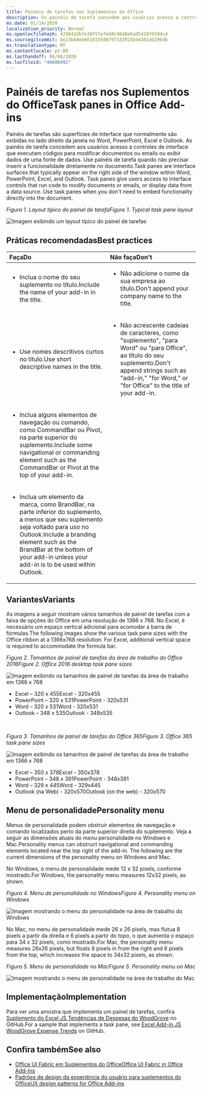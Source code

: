 ```yaml
---
title: Painéis de tarefas nos Suplementos do Office
description: Os painéis de tarefa concedem aos usuários acesso a controles de interface que executam códigos para modificar documentos ou emails ou exibir dados de uma fonte de dados.
ms.date: 01/14/2020
localization_priority: Normal
ms.openlocfilehash: 429042db7e30f5fefe48c9648e6ad5410f6594c4
ms.sourcegitcommit: be23b68eb661015508797333915b44381dd29bdb
ms.translationtype: MT
ms.contentlocale: pt-BR
ms.lasthandoff: 06/08/2020
ms.locfileid: "44608492"
---
```

# <a name="task-panes-in-office-add-ins"></a><span data-ttu-id="24012-103">Painéis de tarefas nos Suplementos do Office</span><span class="sxs-lookup"><span data-stu-id="24012-103">Task panes in Office Add-ins</span></span>
 
<span data-ttu-id="24012-p101">Painéis de tarefas são superfícies de interface que normalmente são exibidas no lado direito da janela no Word, PowerPoint, Excel e Outlook. As painéis de tarefa concedem aos usuários acesso a controles de interface que executam códigos para modificar documentos ou emails ou exibir dados de uma fonte de dados. Use painéis de tarefa quando não precisar inserir a funcionalidade diretamente no documento.</span><span class="sxs-lookup"><span data-stu-id="24012-p101">Task panes are interface surfaces that typically appear on the right side of the window within Word, PowerPoint, Excel, and Outlook. Task panes give users access to interface controls that run code to modify documents or emails, or display data from a data source. Use task panes when you don't need to embed functionality directly into the document.</span></span>

<span data-ttu-id="24012-107">*Figura 1. Layout típico do painel de tarefa*</span><span class="sxs-lookup"><span data-stu-id="24012-107">*Figure 1. Typical task pane layout*</span></span>

![Imagem exibindo um layout típico do painel de tarefas](../images/overview-with-app-task-pane.png)

## <a name="best-practices"></a><span data-ttu-id="24012-109">Práticas recomendadas</span><span class="sxs-lookup"><span data-stu-id="24012-109">Best practices</span></span>

|<span data-ttu-id="24012-110">**Faça**</span><span class="sxs-lookup"><span data-stu-id="24012-110">**Do**</span></span>|<span data-ttu-id="24012-111">**Não faça**</span><span class="sxs-lookup"><span data-stu-id="24012-111">**Don't**</span></span>|
|:-----|:--------|
|<ul><li><span data-ttu-id="24012-112">Inclua o nome do seu suplemento no título.</span><span class="sxs-lookup"><span data-stu-id="24012-112">Include the name of your add-in in the title.</span></span></li></ul>|<ul><li><span data-ttu-id="24012-113">Não adicione o nome da sua empresa ao título.</span><span class="sxs-lookup"><span data-stu-id="24012-113">Don't append your company name to the title.</span></span></li></ul>|
|<ul><li><span data-ttu-id="24012-114">Use nomes descritivos curtos no título.</span><span class="sxs-lookup"><span data-stu-id="24012-114">Use short descriptive names in the title.</span></span></li></ul>|<ul><li><span data-ttu-id="24012-115">Não acrescente cadeias de caracteres, como "suplemento", "para Word" ou "para Office", ao título do seu suplemento.</span><span class="sxs-lookup"><span data-stu-id="24012-115">Don't append strings such as "add-in," "for Word," or "for Office" to the title of your add-in.</span></span></li></ul>|
|<ul><li><span data-ttu-id="24012-116">Inclua alguns elementos de navegação ou comando, como CommandBar ou Pivot, na parte superior do suplemento.</span><span class="sxs-lookup"><span data-stu-id="24012-116">Include some navigational or commanding element such as the CommandBar or Pivot at the top of your add-in.</span></span></li></ul>||
|<ul><li><span data-ttu-id="24012-117">Inclua um elemento da marca, como BrandBar, na parte inferior do suplemento, a menos que seu suplemento seja voltado para uso no Outlook.</span><span class="sxs-lookup"><span data-stu-id="24012-117">Include a branding element such as the BrandBar at the bottom of your add-in unless your add-in is to be used within Outlook.</span></span></li></ul>||


## <a name="variants"></a><span data-ttu-id="24012-118">Variantes</span><span class="sxs-lookup"><span data-stu-id="24012-118">Variants</span></span>

<span data-ttu-id="24012-p102">As imagens a seguir mostram vários tamanhos de painel de tarefas com a faixa de opções do Office em uma resolução de 1366 x 768. No Excel, é necessário um espaço vertical adicional para acomodar a barra de fórmulas.</span><span class="sxs-lookup"><span data-stu-id="24012-p102">The following images show the various task pane sizes with the Office ribbon at a 1366x768 resolution. For Excel, additional vertical space is required to accommodate the formula bar.</span></span>  

<span data-ttu-id="24012-121">*Figura 2. Tamanhos de painel de tarefas da área de trabalho do Office 2016*</span><span class="sxs-lookup"><span data-stu-id="24012-121">*Figure 2. Office 2016 desktop task pane sizes*</span></span>

![Imagem exibindo os tamanhos de painel de tarefas da área de trabalho em 1366 x 768](../images/office-2016-taskpane-sizes.png)

- <span data-ttu-id="24012-123">Excel – 320 x 455</span><span class="sxs-lookup"><span data-stu-id="24012-123">Excel - 320x455</span></span>
- <span data-ttu-id="24012-124">PowerPoint – 320 x 531</span><span class="sxs-lookup"><span data-stu-id="24012-124">PowerPoint - 320x531</span></span>
- <span data-ttu-id="24012-125">Word – 320 x 531</span><span class="sxs-lookup"><span data-stu-id="24012-125">Word - 320x531</span></span>
- <span data-ttu-id="24012-126">Outlook – 348 x 535</span><span class="sxs-lookup"><span data-stu-id="24012-126">Outlook - 348x535</span></span>

<br/>

<span data-ttu-id="24012-127">*Figura 3. Tamanhos de painel de tarefas do Office 365*</span><span class="sxs-lookup"><span data-stu-id="24012-127">*Figure 3. Office 365 task pane sizes*</span></span>

![Imagem exibindo os tamanhos de painel de tarefas da área de trabalho em 1366 x 768](../images/office-365-taskpane-sizes.png)

- <span data-ttu-id="24012-129">Excel – 350 x 378</span><span class="sxs-lookup"><span data-stu-id="24012-129">Excel - 350x378</span></span>
- <span data-ttu-id="24012-130">PowerPoint – 348 x 391</span><span class="sxs-lookup"><span data-stu-id="24012-130">PowerPoint - 348x391</span></span>
- <span data-ttu-id="24012-131">Word – 329 x 445</span><span class="sxs-lookup"><span data-stu-id="24012-131">Word - 329x445</span></span>
- <span data-ttu-id="24012-132">Outlook (na Web) - 320x570</span><span class="sxs-lookup"><span data-stu-id="24012-132">Outlook (on the web) - 320x570</span></span>

## <a name="personality-menu"></a><span data-ttu-id="24012-133">Menu de personalidade</span><span class="sxs-lookup"><span data-stu-id="24012-133">Personality menu</span></span>

<span data-ttu-id="24012-p103">Menus de personalidade podem obstruir elementos de navegação e comando localizados perto da parte superior direita do suplemento. Veja a seguir as dimensões atuais do menu personalidade no Windows e Mac.</span><span class="sxs-lookup"><span data-stu-id="24012-p103">Personality menus can obstruct navigational and commanding elements located near the top right of the add-in. The following are the current dimensions of the personality menu on Windows and Mac.</span></span>

<span data-ttu-id="24012-136">No Windows, o menu de personalidade mede 12 x 32 pixels, conforme mostrado.</span><span class="sxs-lookup"><span data-stu-id="24012-136">For Windows, the personality menu measures 12x32 pixels, as shown.</span></span>

<span data-ttu-id="24012-137">*Figura 4. Menu de personalidade no Windows*</span><span class="sxs-lookup"><span data-stu-id="24012-137">*Figure 4. Personality menu on Windows*</span></span>

![Imagem mostrando o menu do personalidade na área de trabalho do Windows](../images/personality-menu-win.png)

<span data-ttu-id="24012-139">No Mac, no menu de personalidade mede 26 x 26 pixels, mas flutua 8 pixels a partir da direita e 6 pixels a partir do topo, o que aumenta o espaço para 34 x 32 pixels, como mostrado.</span><span class="sxs-lookup"><span data-stu-id="24012-139">For Mac, the personality menu measures 26x26 pixels, but floats 8 pixels in from the right and 6 pixels from the top, which increases the space to 34x32 pixels, as shown.</span></span>

<span data-ttu-id="24012-140">*Figura 5. Menu de personalidade no Mac*</span><span class="sxs-lookup"><span data-stu-id="24012-140">*Figure 5. Personality menu on Mac*</span></span>

![Imagem mostrando o menu de personalidade na área de trabalho do Mac](../images/personality-menu-mac.png)

## <a name="implementation"></a><span data-ttu-id="24012-142">Implementação</span><span class="sxs-lookup"><span data-stu-id="24012-142">Implementation</span></span>

<span data-ttu-id="24012-143">Para ver uma amostra que implementa um painel de tarefas, confira [Suplemento do Excel JS Tendências de Despesas do WoodGrove](https://github.com/OfficeDev/Excel-Add-in-WoodGrove-Expense-Trends) no GitHub.</span><span class="sxs-lookup"><span data-stu-id="24012-143">For a sample that implements a task pane, see [Excel Add-in JS WoodGrove Expense Trends](https://github.com/OfficeDev/Excel-Add-in-WoodGrove-Expense-Trends) on GitHub.</span></span> 


## <a name="see-also"></a><span data-ttu-id="24012-144">Confira também</span><span class="sxs-lookup"><span data-stu-id="24012-144">See also</span></span>

- [<span data-ttu-id="24012-145">Office UI Fabric em Suplementos do Office</span><span class="sxs-lookup"><span data-stu-id="24012-145">Office UI Fabric in Office Add-ins</span></span>](office-ui-fabric.md) 
- [<span data-ttu-id="24012-146">Padrões de design da experiência do usuário para suplementos do Office</span><span class="sxs-lookup"><span data-stu-id="24012-146">UX design patterns for Office Add-ins</span></span>](../design/ux-design-pattern-templates.md)

